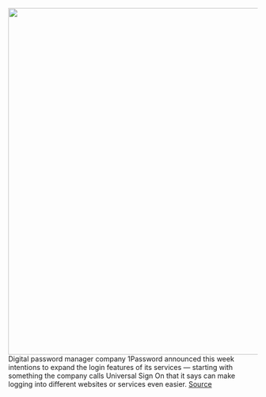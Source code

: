 <img src='https://cdn.vox-cdn.com/thumbor/XhhsRAezT-Kr2FwWwcqMqPitXVM=/0x0:3263x1835/1200x800/filters:focal(1371x657:1893x1179)/cdn.vox-cdn.com/uploads/chorus_image/image/70417117/Screen_Shot_2022_01_20_at_8.06.18_PM.0.jpeg' width='700px' /><br/>
Digital password manager company 1Password announced this week intentions to expand the login features of its services — starting with something the company calls Universal Sign On that it says can make logging into different websites or services even easier.
<a href='https://www.theverge.com/2022/1/21/22893678/1password-enterprise-universal-sign-on-security-okta-active-directory'> Source <a/>
